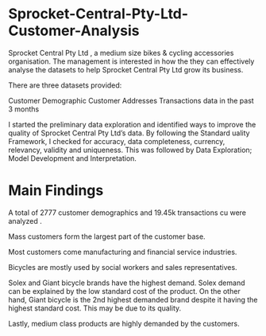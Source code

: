 # Sprocket-Central-Pty-Ltd-Customer-Analysis

Sprocket Central Pty Ltd , a medium size bikes & cycling accessories organisation. The management is interested in how the they can effectively analyse the datasets to help Sprocket Central Pty Ltd grow its business.

There are three datasets provided:

Customer Demographic 
Customer Addresses
Transactions data in the past 3 months

I started the preliminary data exploration and identified ways to improve the quality of Sprocket Central Pty Ltd’s data. By following the Standard uality Framework, I checked for accuracy, data completeness, currency, relevancy, validity and uniqueness. This was followed by Data Exploration; Model Development and Interpretation.

# Main Findings
A total of  2777 customer demographics and 19.45k transactions cu were analyzed .

 Mass customers form the largest part of the customer base.
 
 Most customers come manufacturing and financial service industries. 
 
 Bicycles are mostly used by social workers and sales representatives.
 
 Solex and Giant bicycle brands have the highest demand. Solex demand can be explained by the low standard cost of the product. On the other hand, Giant bicycle is the 2nd highest demanded brand despite it having the highest standard cost. This may be due to its quality.
 
 Lastly, medium class products are highly demanded by the customers.  
